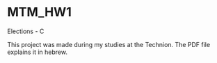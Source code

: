 # MTM_HW1
Elections - C

This project was made during my studies at the Technion.
The PDF file explains it in hebrew.
